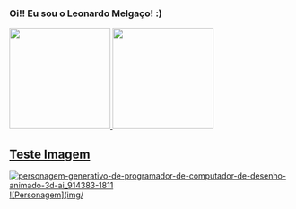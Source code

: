 ### Oi!! Eu sou o Leonardo Melgaço! :)

<div>
  <a href="https://github.com/leomelgaco">
  <img height="180em" src="https://github-readme-stats.vercel.app/api?username=leomelgaco&show_icons=true&theme=dark&include_all_commits=true&count_private=true"/>
  <img height="180em" src="https://github-readme-stats.vercel.app/api/top-langs/?username=leomelgaco&layout=compact&langs_count=16&theme=dark"/>
</div>
    
## Teste Imagem
![personagem-generativo-de-programador-de-computador-de-desenho-animado-3d-ai_914383-1811](https://github.com/leomelgaco/leomelgaco/assets/130505215/177afe9f-3480-43e7-9556-dc3780f6536c)![Personagem](img/
